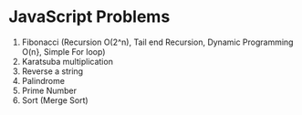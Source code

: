 # JavaScript Problems
1. Fibonacci (Recursion O(2^n), Tail end Recursion, Dynamic Programming O(n}, Simple For loop)
2. Karatsuba multiplication
3. Reverse a string
4. Palindrome
5. Prime Number
6. Sort (Merge Sort)



